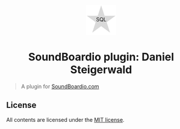 <p align="center">
  <img src="/icons/icon.svg?sanitize=true" width="80">
  <h1 align="center">SoundBoardio plugin: Daniel Steigerwald</h1>
</p>

> A plugin for [SoundBoardio.com](https://soundboardio.com)

## License

All contents are licensed under the [MIT license].

[mit license]: LICENSE
